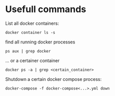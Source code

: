 # Usefull commands

List all docker containers:

    docker container ls -s

find all running docker processes
    
    ps aux | grep docker

... or a certainer container

    docker ps -a | grep <certain_container>

Shutdown a certain docker compose process:

    docker-compose -f docker-compose<...>.yml down